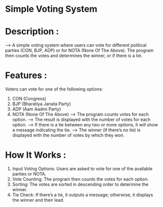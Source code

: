 # Simple Voting System
# Description :
--> A simple voting system where users can vote for different political parties (CON, BJP, ADP) or for NOTA (None Of The Above). The program then counts the votes and determines the winner, or if there is a tie.

# Features :
Voters can vote for one of the following options:
1) CON (Congress)
2) BJP (Bharatiya Janata Party)
3) ADP (Aam Aadmi Party)
4) NOTA (None Of The Above)
--> The program counts votes for each option.
--> The result is displayed with the number of votes for each option.
--> If there is a tie between any two or more options, it will show a message indicating the tie.
--> The winner (if there’s no tie) is displayed with the number of votes by which they won.

# How It Works :
1) Input Voting Options: Users are asked to vote for one of the available parties or NOTA.
2) Vote Counting: The program then counts the votes for each option.
3) Sorting: The votes are sorted in descending order to determine the winner.
4) Tie Check: If there’s a tie, it outputs a message; otherwise, it displays the winner and their lead.
